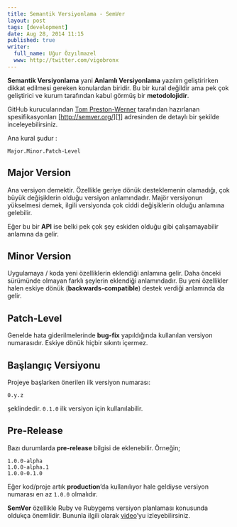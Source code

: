 ```yaml
---
title: Semantik Versiyonlama - SemVer
layout: post
tags: [development]
date: Aug 28, 2014 11:15
published: true
writer:
  full_name: Uğur Özyılmazel
  www: http://twitter.com/vigobronx
---
```


**Semantik Versiyonlama** yani **Anlamlı Versiyonlama** yazılım geliştirirken
dikkat edilmesi gereken konulardan biridir. Bu bir kural değildir ama pek çok
geliştirici ve kurum tarafından kabul görmüş bir **metodolojidir**.

GitHub kurucularından [Tom Preston-Werner][0] tarafından hazırlanan spesifikasyonları
[http://semver.org/][1] adresinden de detaylı bir şekilde inceleyebilirsiniz.

Ana kural şudur :

    Major.Minor.Patch-Level

## Major Version

Ana versiyon demektir. Özellikle geriye dönük desteklemenin olamadığı, çok
büyük değişiklerin olduğu versiyon anlamındadır. Majör versiyonun yükselmesi
demek, ilgili versiyonda çok ciddi değişiklerin olduğu anlamına gelebilir.

Eğer bu bir **API** ise belki pek çok şey eskiden olduğu gibi çalışamayabilir
anlamına da gelir.

## Minor Version

Uygulamaya / koda yeni özelliklerin eklendiği anlamına gelir. Daha önceki
sürümünde olmayan farklı şeylerin eklendiği anlamındadır. Bu yeni özellikler
halen eskiye dönük (**backwards-compatible**) destek verdiği anlamında da
gelir.

## Patch-Level

Genelde hata giderilmelerinde **bug-fix** yapıldığında kullanılan versiyon
numarasıdır. Eskiye dönük hiçbir sıkıntı içermez.

## Başlangıç Versiyonu

Projeye başlarken önerilen ilk versiyon numarası:

    0.y.z

şeklindedir. `0.1.0` ilk versiyon için kullanılabilir.

## Pre-Release

Bazı durumlarda **pre-release** bilgisi de eklenebilir. Örneğin;

    1.0.0-alpha
    1.0.0-alpha.1
    1.0.0-0.1.0

Eğer kod/proje artık **production**’da kullanılıyor hale geldiyse versiyon
numarası en az `1.0.0` olmalıdır.

**SemVer** özellikle Ruby ve Rubygems versiyon planlaması konusunda oldukça önemlidir. Bununla ilgili
olarak [video][2]’yu izleyebilirsiniz.


[0]: http://tom.preston-werner.com/
[1]: http://semver.org/
[2]: https://gorails.com/episodes/understanding-semantic-versioning
